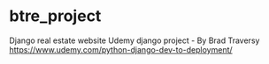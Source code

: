 # btre_project
Django real estate website
Udemy django project - By Brad Traversy https://www.udemy.com/python-django-dev-to-deployment/
